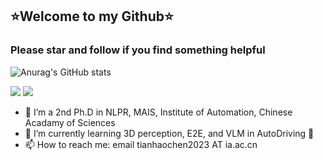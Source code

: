 ## :star:Welcome to my Github:star:  
 ### Please star and follow if you find something helpful
 ![Anurag's GitHub stats](https://github-readme-stats.vercel.app/api?username=hctian713&theme=aura&show_icons=true)
 <p align="left">
    <img src="https://img.shields.io/badge/Major-AD-609926?style=flat&logo=ABB%20RobotStudio&logoColor=ffffff" />
    <img src="https://komarev.com/ghpvc/?username=hctian713&abbreviated=true&color=yellow" />
</p>

- 🔭 I’m a 2nd Ph.D in NLPR, MAIS, Institute of Automation, Chinese Acadamy of Sciences
- 🧠 I’m currently learning 3D perception, E2E, and VLM in AutoDriving 🚗
- 📫 How to reach me: email tianhaochen2023 AT ia.ac.cn

<!--
**Michael-Tian-Whu/Michael-Tian-Whu** is a ✨ _special_ ✨ repository because its `README.md` (this file) appears on your GitHub profile.

Here are some ideas to get you started:

- 🔭 I’m currently working on ...
- 🌱 I’m currently learning ...
- 👯 I’m looking to collaborate on ...
- 🤔 I’m looking for help with ...
- 💬 Ask me about ...
- 📫 How to reach me: ...
- 😄 Pronouns: ...
- ⚡ Fun fact: ...
-->
